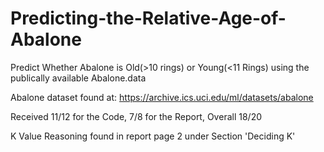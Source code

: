 # Predicting-the-Relative-Age-of-Abalone

Predict Whether Abalone is Old(>10 rings) or Young(<11 Rings) using the publically available Abalone.data


Abalone dataset found at: https://archive.ics.uci.edu/ml/datasets/abalone


Received 11/12 for the Code, 7/8 for the Report, Overall 18/20

K Value Reasoning found in report page 2 under Section 'Deciding K'
